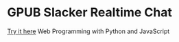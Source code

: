 # GPUB Slacker Realtime Chat
[Try it here](https://bookmob.herokuapp.com/)
Web Programming with Python and JavaScript
